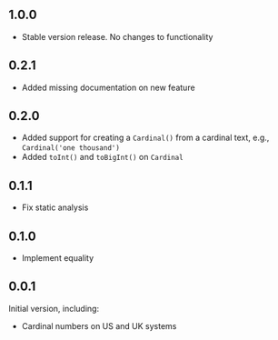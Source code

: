 
## 1.0.0

- Stable version release. No changes to functionality

## 0.2.1

- Added missing documentation on new feature

## 0.2.0

- Added support for creating a `Cardinal()` from a cardinal text, e.g., `Cardinal('one thousand')`
- Added `toInt()` and `toBigInt()` on `Cardinal`

## 0.1.1

- Fix static analysis

## 0.1.0

- Implement equality

## 0.0.1

Initial version, including:

- Cardinal numbers on US and UK systems
